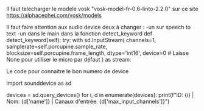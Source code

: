 Il faut telecharger le modele vosk "vosk-model-fr-0.6-linto-2.2.0" sur ce site https://alphacephei.com/vosk/models

Il faut faire attention aux audio device deux à changer :
    -un sur speech to text 
    -un dans le main dans la fonction detect_keyword
    def detect_keyword(self):
        try:
            with sd.InputStream(
                channels=1,
                samplerate=self.porcupine.sample_rate,
                blocksize=self.porcupine.frame_length,
                dtype='int16',
                device=0  # Laisse None pour utiliser le micro par défaut
            ) as stream:

Le code pour connaitre le bon numero de device 

import sounddevice as sd

devices = sd.query_devices()
for i, d in enumerate(devices):
    print(f"ID: {i} | Nom: {d['name']} | Canaux d'entrée: {d['max_input_channels']}")
